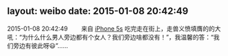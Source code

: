layout: weibo
date: 2015-01-08 20:42:49
---
2015-01-08 20:42:49  &nbsp;&nbsp;&nbsp;&nbsp;&nbsp;&nbsp; 来自 <a href="sinaweibo://customweibosource" rel="nofollow">iPhone 5s</a>
吃完走在街上，走兽义愤填膺的的大吼：“为什么什么男人旁边都有个女人？我们旁边啥都没有！”，我温馨的答：“我们旁边有彼此呀😃”…… ​​​
